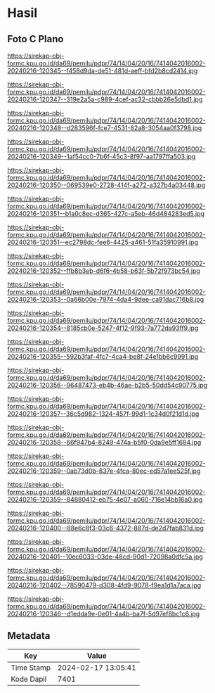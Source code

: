 # Hasil

## Foto C Plano

https://sirekap-obj-formc.kpu.go.id/da69/pemilu/pdpr/74/14/04/20/16/7414042016002-20240216-120345--f458d9da-de51-481d-aeff-bfd2b8cd2414.jpg

https://sirekap-obj-formc.kpu.go.id/da69/pemilu/pdpr/74/14/04/20/16/7414042016002-20240216-120347--319e2a5a-c989-4cef-ac32-cbbb26e5dbd1.jpg

https://sirekap-obj-formc.kpu.go.id/da69/pemilu/pdpr/74/14/04/20/16/7414042016002-20240216-120348--d283596f-fce7-4531-82a8-3054aa0f3798.jpg

https://sirekap-obj-formc.kpu.go.id/da69/pemilu/pdpr/74/14/04/20/16/7414042016002-20240216-120349--1af54cc0-7b6f-45c3-8f97-aa1797ffa503.jpg

https://sirekap-obj-formc.kpu.go.id/da69/pemilu/pdpr/74/14/04/20/16/7414042016002-20240216-120350--069539e0-2728-414f-a272-a327b4a03448.jpg

https://sirekap-obj-formc.kpu.go.id/da69/pemilu/pdpr/74/14/04/20/16/7414042016002-20240216-120351--b1a0c8ec-d365-427c-a5eb-46d484283ed5.jpg

https://sirekap-obj-formc.kpu.go.id/da69/pemilu/pdpr/74/14/04/20/16/7414042016002-20240216-120351--ec2798dc-fee6-4425-a461-51fa35910991.jpg

https://sirekap-obj-formc.kpu.go.id/da69/pemilu/pdpr/74/14/04/20/16/7414042016002-20240216-120352--ffb8b3eb-d6f6-4b58-b63f-5b72f973bc54.jpg

https://sirekap-obj-formc.kpu.go.id/da69/pemilu/pdpr/74/14/04/20/16/7414042016002-20240216-120353--0a66b00e-7974-4da4-9dee-ca91dac716b8.jpg

https://sirekap-obj-formc.kpu.go.id/da69/pemilu/pdpr/74/14/04/20/16/7414042016002-20240216-120354--8185cb0e-5247-4f12-9f93-7a772da93ff9.jpg

https://sirekap-obj-formc.kpu.go.id/da69/pemilu/pdpr/74/14/04/20/16/7414042016002-20240216-120355--592b3faf-4fc7-4ca4-be8f-24e1bb6c9991.jpg

https://sirekap-obj-formc.kpu.go.id/da69/pemilu/pdpr/74/14/04/20/16/7414042016002-20240216-120356--96487473-eb4b-46ae-b2b5-50dd54c90775.jpg

https://sirekap-obj-formc.kpu.go.id/da69/pemilu/pdpr/74/14/04/20/16/7414042016002-20240216-120357--36c5d982-1324-457f-99d1-1c34d0f21d1d.jpg

https://sirekap-obj-formc.kpu.go.id/da69/pemilu/pdpr/74/14/04/20/16/7414042016002-20240216-120358--66f947b4-8249-474a-b5f0-0da9e5ff1694.jpg

https://sirekap-obj-formc.kpu.go.id/da69/pemilu/pdpr/74/14/04/20/16/7414042016002-20240216-120359--0ab73d0b-837e-4fca-80ec-ed57a1ee525f.jpg

https://sirekap-obj-formc.kpu.go.id/da69/pemilu/pdpr/74/14/04/20/16/7414042016002-20240216-120359--84880412-eb75-4e07-a060-716e14bb16a0.jpg

https://sirekap-obj-formc.kpu.go.id/da69/pemilu/pdpr/74/14/04/20/16/7414042016002-20240216-120400--88e6c8f3-03c6-4372-887d-de2d7fab831d.jpg

https://sirekap-obj-formc.kpu.go.id/da69/pemilu/pdpr/74/14/04/20/16/7414042016002-20240216-120401--10ec6033-03de-48cd-90d1-72098a0dfc5a.jpg

https://sirekap-obj-formc.kpu.go.id/da69/pemilu/pdpr/74/14/04/20/16/7414042016002-20240216-120402--78590479-d308-4fd9-9078-f9ea1d1a7aca.jpg

https://sirekap-obj-formc.kpu.go.id/da69/pemilu/pdpr/74/14/04/20/16/7414042016002-20240216-120346--d1edda9e-0e01-4a4b-ba7f-5d97ef8bc1c6.jpg


## Metadata

| Key        | Value               |
| ---------- | ------------------- |
| Time Stamp | 2024-02-17 13:05:41 |
| Kode Dapil | 7401                |



